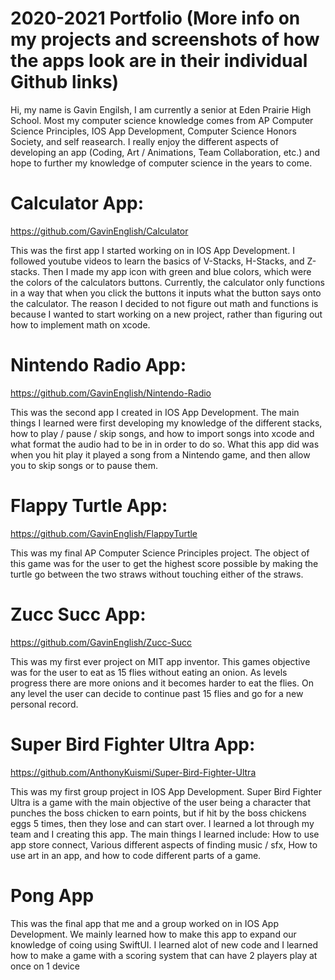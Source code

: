 # 2020-2021 Portfolio (More info on my projects and screenshots of how the apps look are in their individual Github links)

Hi, my name is Gavin Engilsh, I am currently a senior at Eden Prairie High School. Most my computer science knowledge comes from AP Computer Science Principles, IOS App Development, Computer Science Honors Society, and self reasearch. I really enjoy the different aspects of developing an app (Coding, Art / Animations, Team Collaboration, etc.) and hope to further my knowledge of computer science in the years to come.

# Calculator App: 
https://github.com/GavinEnglish/Calculator 

This was the first app I started working on in IOS App Development. I followed youtube videos to learn the basics of V-Stacks, H-Stacks, and Z-stacks. Then I made my app icon with green and blue colors, which were the colors of the calculators buttons. Currently, the calculator only functions in a way that when you click the buttons it inputs what the button says onto the calculator. The reason I decided to not figure out math and functions is because I wanted to start working on a new project, rather than figuring out how to implement math on xcode.

# Nintendo Radio App: 
https://github.com/GavinEnglish/Nintendo-Radio

This was the second app I created in IOS App Development. The main things I learned were first developing my knowledge of the different stacks, how to play / pause / skip songs, and how to import songs into xcode and what format the audio had to be in in order to do so. What this app did was when you hit play it played a song from a Nintendo game, and then allow you to skip songs or to pause them.

# Flappy Turtle App: 
https://github.com/GavinEnglish/FlappyTurtle

This was my final AP Computer Science Principles project. The object of this game was for the user to get the highest score possible by making the turtle go between the two straws without touching either of the straws. 

# Zucc Succ App: 
https://github.com/GavinEnglish/Zucc-Succ

This was my first ever project on MIT app inventor. This games objective was for the user to eat as 15 flies without eating an onion. As levels progress there are more onions and it becomes harder to eat the flies. On any level the user can decide to continue past 15 flies and go for a new personal record. 

# Super Bird Fighter Ultra App: 
https://github.com/AnthonyKuismi/Super-Bird-Fighter-Ultra

This was my first group project in IOS App Development. Super Bird Fighter Ultra is a game with the main objective of the user being a character that punches the boss chicken to earn points, but if hit by the boss chickens eggs 5 times, then they lose and can start over. I learned a lot through my team and I creating this app. The main things I learned include: How to use app store connect, Various different aspects of finding music / sfx, How to use art in an app, and how to code different parts of a game.

# Pong App

This was the final app that me and a group worked on in IOS App Development. We mainly learned how to make this app to expand our knowledge of coing using SwiftUI. I learned alot of new code and I learned how to make a game with a scoring system that can have 2 players play at once on 1 device 
